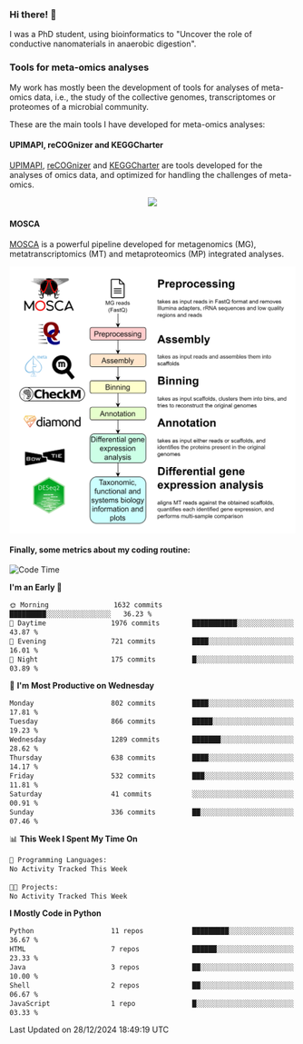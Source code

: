 ### Hi there! 👋

I was a PhD student, using bioinformatics to "Uncover the role of conductive nanomaterials in anaerobic digestion".

### Tools for meta-omics analyses

My work has mostly been the development of tools for analyses of meta-omics data, i.e., the study of the collective genomes, transcriptomes or proteomes of a microbial community.

These are the main tools I have developed for meta-omics analyses:

#### UPIMAPI, reCOGnizer and KEGGCharter

[UPIMAPI](https://github.com/iquasere/UPIMAPI), [reCOGnizer](https://github.com/iquasere/reCOGnizer) and [KEGGCharter](https://github.com/iquasere/KEGGCharter) are tools developed for the analyses of omics data, and optimized for handling the challenges of meta-omics.

<p align="center">
    <img src="assets/annotation_paper.png">
</p>

#### MOSCA

[MOSCA](https://github.com/iquasere/MOSCA) is a powerful pipeline developed for metagenomics (MG), metatranscriptomics (MT) and metaproteomics (MP) integrated analyses.

<p align="center">
    <img src="assets/mosca_workflow.png" align="center" width="700">
</p>


#### Finally, some metrics about my coding routine:

<!--START_SECTION:waka-->
![Code Time](http://img.shields.io/badge/Code%20Time-893%20hrs%2037%20mins-blue)

**I'm an Early 🐤** 

```text
🌞 Morning                1632 commits        █████████░░░░░░░░░░░░░░░░   36.23 % 
🌆 Daytime                1976 commits        ███████████░░░░░░░░░░░░░░   43.87 % 
🌃 Evening                721 commits         ████░░░░░░░░░░░░░░░░░░░░░   16.01 % 
🌙 Night                  175 commits         █░░░░░░░░░░░░░░░░░░░░░░░░   03.89 % 
```
📅 **I'm Most Productive on Wednesday** 

```text
Monday                   802 commits         ████░░░░░░░░░░░░░░░░░░░░░   17.81 % 
Tuesday                  866 commits         █████░░░░░░░░░░░░░░░░░░░░   19.23 % 
Wednesday                1289 commits        ███████░░░░░░░░░░░░░░░░░░   28.62 % 
Thursday                 638 commits         ████░░░░░░░░░░░░░░░░░░░░░   14.17 % 
Friday                   532 commits         ███░░░░░░░░░░░░░░░░░░░░░░   11.81 % 
Saturday                 41 commits          ░░░░░░░░░░░░░░░░░░░░░░░░░   00.91 % 
Sunday                   336 commits         ██░░░░░░░░░░░░░░░░░░░░░░░   07.46 % 
```


📊 **This Week I Spent My Time On** 

```text
💬 Programming Languages: 
No Activity Tracked This Week

🐱‍💻 Projects: 
No Activity Tracked This Week
```

**I Mostly Code in Python** 

```text
Python                   11 repos            █████████░░░░░░░░░░░░░░░░   36.67 % 
HTML                     7 repos             ██████░░░░░░░░░░░░░░░░░░░   23.33 % 
Java                     3 repos             ██░░░░░░░░░░░░░░░░░░░░░░░   10.00 % 
Shell                    2 repos             ██░░░░░░░░░░░░░░░░░░░░░░░   06.67 % 
JavaScript               1 repo              █░░░░░░░░░░░░░░░░░░░░░░░░   03.33 % 
```




 Last Updated on 28/12/2024 18:49:19 UTC
<!--END_SECTION:waka-->
